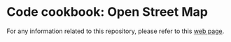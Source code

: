 # Code cookbook: Open Street Map
For any information related to this repository, please refer to this [web page](https://www.simboli.eu/cookbook_OpenStreetMap.html).
